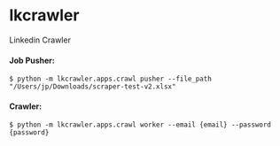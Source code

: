 # lkcrawler
Linkedin Crawler




#### Job Pusher:
```
$ python -m lkcrawler.apps.crawl pusher --file_path "/Users/jp/Downloads/scraper-test-v2.xlsx"
```

#### Crawler:
```
$ python -m lkcrawler.apps.crawl worker --email {email} --password {password}
```
